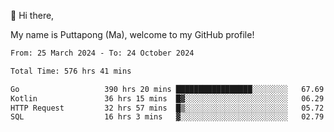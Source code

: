 👋 Hi there,

My name is Puttapong (Ma), welcome to my GitHub profile!

<!--START_SECTION:waka-->

```txt
From: 25 March 2024 - To: 24 October 2024

Total Time: 576 hrs 41 mins

Go                   390 hrs 20 mins █████████████████░░░░░░░░   67.69 %
Kotlin               36 hrs 15 mins  █▓░░░░░░░░░░░░░░░░░░░░░░░   06.29 %
HTTP Request         32 hrs 57 mins  █▒░░░░░░░░░░░░░░░░░░░░░░░   05.72 %
SQL                  16 hrs 3 mins   ▓░░░░░░░░░░░░░░░░░░░░░░░░   02.79 %
```

<!--END_SECTION:waka-->
